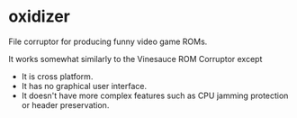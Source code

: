 # oxidizer
File corruptor for producing funny video game ROMs.

It works somewhat similarly to the Vinesauce ROM Corruptor except

- It is cross platform.
- It has no graphical user interface.
- It doesn't have more complex features such as CPU jamming protection or header preservation.
